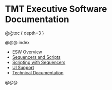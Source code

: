 # TMT Executive Software Documentation

@@toc { depth=3 }

@@@ index

- [ESW Overview](esw/eswOverview.md)
- [Sequencers and Scripts](sequencersandscripts/seq-index.md)
- [Scripting with Sequencers](scripts/scripts-index.md)
- [UI Support](uisupport/uisupp-index.md)
- [Technical Documentation](technical/tech-index.md)

@@@
